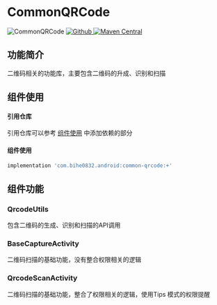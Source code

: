 # CommonQRCode

![CommonQRCode](https://img.shields.io/badge/AndroidAppFactory-CommonQRCode-brightgreen)
[ ![Github](https://img.shields.io/badge/Github-CommonQRCode-brightgreen?style=social) ](https://github.com/bihe0832/AndroidAppFactory/tree/master/CommonQRCode)
[ ![Maven Central](https://img.shields.io/maven-central/v/com.bihe0832.android/common-qrcode) ](https://search.maven.org/artifact/com.bihe0832.android/common-qrcode)

## 功能简介

二维码相关的功能库，主要包含二维码的升成、识别和扫描

## 组件使用

#### 引用仓库

引用仓库可以参考 [组件使用](./../start.md) 中添加依赖的部分

#### 组件使用

```groovy
implementation 'com.bihe0832.android:common-qrcode:+'
```

## 组件功能

### QrcodeUtils

包含二维码的生成、识别和扫描的API调用

### BaseCaptureActivity

二维码扫描的基础功能，没有整合权限相关的逻辑

### QrcodeScanActivity

二维码扫描的基础功能，整合了权限相关的逻辑，使用Tips 模式的权限提醒
